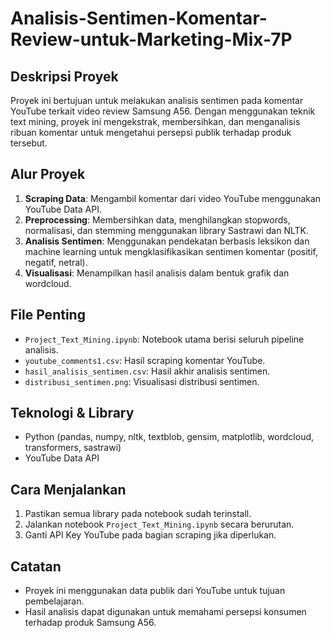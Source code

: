 # Analisis-Sentimen-Komentar-Review-untuk-Marketing-Mix-7P

## Deskripsi Proyek
Proyek ini bertujuan untuk melakukan analisis sentimen pada komentar YouTube terkait video review Samsung A56. Dengan menggunakan teknik text mining, proyek ini mengekstrak, membersihkan, dan menganalisis ribuan komentar untuk mengetahui persepsi publik terhadap produk tersebut.

## Alur Proyek
1. **Scraping Data**: Mengambil komentar dari video YouTube menggunakan YouTube Data API.
2. **Preprocessing**: Membersihkan data, menghilangkan stopwords, normalisasi, dan stemming menggunakan library Sastrawi dan NLTK.
3. **Analisis Sentimen**: Menggunakan pendekatan berbasis leksikon dan machine learning untuk mengklasifikasikan sentimen komentar (positif, negatif, netral).
4. **Visualisasi**: Menampilkan hasil analisis dalam bentuk grafik dan wordcloud.

## File Penting
- `Project_Text_Mining.ipynb`: Notebook utama berisi seluruh pipeline analisis.
- `youtube_comments1.csv`: Hasil scraping komentar YouTube.
- `hasil_analisis_sentimen.csv`: Hasil akhir analisis sentimen.
- `distribusi_sentimen.png`: Visualisasi distribusi sentimen.

## Teknologi & Library
- Python (pandas, numpy, nltk, textblob, gensim, matplotlib, wordcloud, transformers, sastrawi)
- YouTube Data API

## Cara Menjalankan
1. Pastikan semua library pada notebook sudah terinstall.
2. Jalankan notebook `Project_Text_Mining.ipynb` secara berurutan.
3. Ganti API Key YouTube pada bagian scraping jika diperlukan.

## Catatan
- Proyek ini menggunakan data publik dari YouTube untuk tujuan pembelajaran.
- Hasil analisis dapat digunakan untuk memahami persepsi konsumen terhadap produk Samsung A56.

